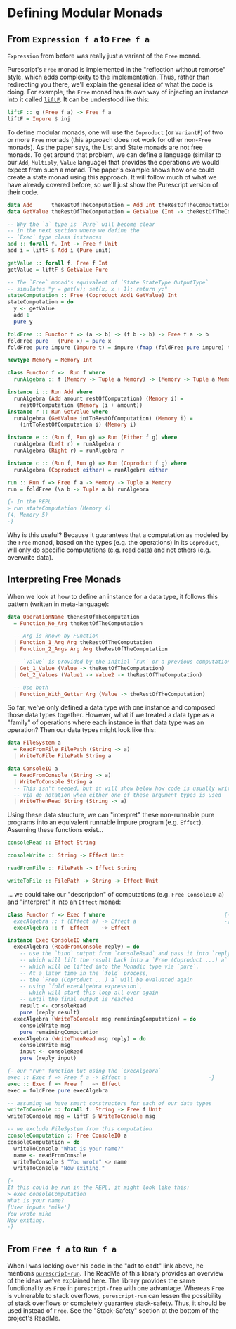 # Defining Modular Monads

## From `Expression f a` to `Free f a`

`Expression` from before was really just a variant of the `Free` monad.

Purescript's `Free` monad is implemented in the "reflection without remorse" style, which adds complexity to the implementation. Thus, rather than redirecting you there, we'll explain the general idea of what the code is doing.
For example, the `Free` monad has its own way of injecting an instance into it called [`liftF`](https://pursuit.purescript.org/packages/purescript-free/5.1.0/docs/Control.Monad.Free#v:liftF). It can be understood like this:
```purescript
liftF :: g (Free f a) -> Free f a
liftF = Impure $ inj
```

To define modular monads, one will use the `Coproduct` (or `VariantF`) of two or more `Free` monads (this approach does not work for other non-`Free` monads). As the paper says, the List and State monads are not free monads. To get around that problem, we can define a language (similar to our `Add`, `Multiply`, `Value` language) that provides the operations we would expect from such a monad. The paper's example shows how one could create a state monad using this approach. It will follow much of what we have already covered before, so we'll just show the Purescript version of their code.
```purescript
data Add      theRestOfTheComputation = Add Int theRestOfTheComputation
data GetValue theRestOfTheComputation = GetValue (Int -> theRestOfTheComputation)

-- Why the `a` type is `Pure` will become clear
-- in the next section where we define the
-- `Exec` type class instances
add :: forall f. Int -> Free f Unit
add i = liftF $ Add i (Pure unit)

getValue :: forall f. Free f Int
getValue = liftF $ GetValue Pure

-- The `Free` monad's equivalent of `State StateType OutputType`
-- simulates "y = get(x); set(x, x + 1); return y;"
stateComputation :: Free (Coproduct Add1 GetValue) Int
stateComputation = do
  y <- getValue
  add 1
  pure y

foldFree :: Functor f => (a -> b) -> (f b -> b) -> Free f a -> b
foldFree pure _ (Pure x) = pure x
foldFree pure impure (Impure t) = impure (fmap (foldFree pure impure) t)

newtype Memory = Memory Int

class Functor f =>  Run f where
  runAlgebra :: f (Memory -> Tuple a Memory) -> (Memory -> Tuple a Memory)

instance i :: Run Add where
  runAlgebra (Add amount restOfComputation) (Memory i) =
    restOfComputation (Memory (i + amount))
instance r :: Run GetValue where
  runAlgebra (GetValue intToRestOfComputation) (Memory i) =
    (intToRestOfComputation i) (Memory i)

instance e :: (Run f, Run g) => Run (Either f g) where
  runAlgebra (Left r) = runAlgebra r
  runAlgebra (Right r) = runAlgebra r

instance c :: (Run f, Run g) => Run (Coproduct f g) where
  runAlgebra (Coproduct either) = runAlgebra either

run :: Run f => Free f a -> Memory -> Tuple a Memory
run = foldFree (\a b -> Tuple a b) runAlgebra

{- In the REPL
> run stateComputation (Memory 4)
(4, Memory 5)
-}
```
Why is this useful? Because it guarantees that a computation as modeled by the `Free` monad, based on the types (e.g. the operations) in its `Coproduct`, will only do specific computations (e.g. read data) and not others (e.g. overwrite data).

## Interpreting Free Monads

When we look at how to define an instance for a data type, it follows this pattern (written in meta-language):
```purescript
data OperationName theRestOfTheComputation
  = Function_No_Arg theRestOfTheComputation

  -- Arg is known by Function
  | Function_1_Arg Arg theRestOfTheComputation
  | Function_2_Args Arg Arg theRestOfTheComputation

  -- `Value` is provided by the initial `run` or a previous computation
  | Get_1_Value (Value -> theRestOfTheComputation)
  | Get_2_Values (Value1 -> Value2 -> theRestOfTheComputation)

  -- Use both
  | Function_With_Getter Arg (Value -> theRestOfTheComputation)
```
So far, we've only defined a data type with one instance and composed those data types together. However, what if we treated a data type as a "family" of operations where each instance in that data type was an operation? Then our data types might look like this:
```purescript
data FileSystem a
  = ReadFromFile FilePath (String -> a)
  | WriteToFile FilePath String a

data ConsoleIO a
  = ReadFromConsole (String -> a)
  | WriteToConsole String a
  -- This isn't needed, but it will show below how code is usually written
  -- via do notation when either one of these argument types is used
  | WriteThenRead String (String -> a)
```
Using these data structure, we can "interpret" these non-runnable pure programs into an equivalent runnable impure program (e.g. `Effect`). Assuming these functions exist...
```purescript
consoleRead :: Effect String

consoleWrite :: String -> Effect Unit

readFromFile :: FilePath -> Effect String

writeToFile :: FilePath -> String -> Effect Unit
```
... we could take our "description" of computations (e.g. `Free ConsoleIO a`) and "interpret" it into an `Effect` monad:
```purescript
class Functor f => Exec f where                                      {-
  execAlgebra :: f (Effect a) -> Effect a                            -}
  execAlgebra :: f  Effect    ~> Effect

instance Exec ConsoleIO where
  execAlgebra (ReadFromConsole reply) = do
    -- use the `bind` output from `consoleRead` and pass it into `reply`
    -- which will lift the result back into a `Free (Coproduct ...) a`
    -- which will be lifted into the Monadic type via `pure`.
    -- At a later time in the `fold` process,
    -- the `Free (Coproduct ...) a` will be evaluated again
    -- using `fold execAlgebra expression`,
    -- which will start this loop all over again
    -- until the final output is reached
    result <- consoleRead
    pure (reply result)
  execAlgebra (WriteToConsole msg remainingComputation) = do
    consoleWrite msg
    pure remainingComputation
  execAlgebra (WriteThenRead msg reply) = do
    consoleWrite msg
    input <- consoleRead
    pure (reply input)

{- our "run" function but using the `execAlgebra`
exec :: Exec f => Free f a -> Effect a                          -}
exec :: Exec f => Free f   ~> Effect
exec = foldFree pure execAlgebra

-- assuming we have smart constructors for each of our data types
writeToConsole :: forall f. String -> Free f Unit
writeToConsole msg = liftF $ WriteToConsole msg

-- we exclude FileSystem from this computation
consoleComputation :: Free ConsoleIO a
consoleComputation = do
  writeToConsole "What is your name?"
  name <- readFromConsole
  writeToConsole $ "You wrote" <> name
  writeToConsole "Now exiting."

{-
If this could be run in the REPL, it might look like this:
> exec consoleComputation
What is your name?
[User inputs 'mike']
You wrote mike
Now exiting.
-}
```

## From `Free f a` to `Run f a`

When I was looking over his code in the "adt to eadt" link above, he mentions [`purescript-run`](https://pursuit.purescript.org/packages/purescript-run/2.0.0). The ReadMe of this library provides an overview of the ideas we've explained here. The library provides the same functionality as `Free` in `purescript-free` with one advantage. Whereas `Free` is vulnerable to stack overflows, `purescript-run` can lessen the possibility of stack overflows or completely guarantee stack-safety. Thus, it should be used instead of `Free`. See the "Stack-Safety" section at the bottom of the project's ReadMe.
